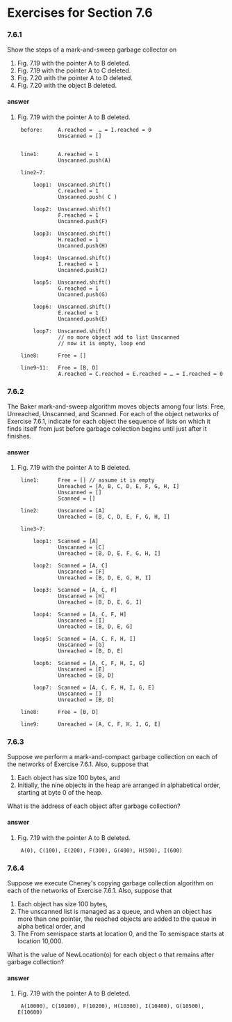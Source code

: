 # Exercises for Section 7.6

### 7.6.1

Show the steps of a mark-and-sweep garbage collector on

1. Fig. 7.19 with the pointer A to B deleted.   
2. Fig. 7.19 with the pointer A to C deleted.   
3. Fig. 7.20 with the pointer A to D deleted.
4. Fig. 7.20 with the object B deleted.

#### answer

1. Fig. 7.19 with the pointer A to B deleted. 

        before:     A.reached =  … = I.reached = 0  
                    Unscanned = []
        

        line1:      A.reached = 1
                    Unscanned.push(A)
                   
        line2~7:
        
            loop1:  Unscanned.shift()
                    C.reached = 1
                    Unscanned.push( C )
                    
            loop2:  Unscanned.shift()
                    F.reached = 1
                    Uncanned.push(F)
                    
            loop3:  Unscanned.shift()
                    H.reached = 1
                    Uncanned.push(H)
                    
            loop4:  Unscanned.shift()
                    I.reached = 1
                    Uncanned.push(I)
                    
            loop5:  Unscanned.shift()
                    G.reached = 1
                    Uncanned.push(G)
                    
            loop6:  Unscanned.shift()
                    E.reached = 1
                    Uncanned.push(E)
                    
            loop7:  Unscanned.shift()
                    // no more object add to list Unscanned
                    // now it is empty, loop end
                    
        line8:      Free = []
        
        line9~11:   Free = [B, D]
                    A.reached = C.reached = E.reached = … = I.reached = 0
                    

### 7.6.2

The Baker mark-and-sweep algorithm moves objects among four lists: Free, Unreached, Unscanned, and Scanned. For each of the object networks of Exercise 7.6.1, indicate for each object the sequence of lists on which it finds itself from just before garbage collection begins until just after it finishes.

#### answer

1. Fig. 7.19 with the pointer A to B deleted.  

        line1:      Free = [] // assume it is empty
                    Unreached = [A, B, C, D, E, F, G, H, I]
                    Unscanned = []
                    Scanned = []

        line2:      Unscanned = [A]
                    Unreached = [B, C, D, E, F, G, H, I]
                    
        line3~7:
        
            loop1:  Scanned = [A]
                    Unscanned = [C]
                    Unreached = [B, D, E, F, G, H, I]
            
            loop2:  Scanned = [A, C]
                    Unscanned = [F]
                    Unreached = [B, D, E, G, H, I]
            
            loop3:  Scanned = [A, C, F]
                    Unscanned = [H]
                    Unreached = [B, D, E, G, I]
            
            loop4:  Scanned = [A, C, F, H]
                    Unscanned = [I]
                    Unreached = [B, D, E, G]
            
            loop5:  Scanned = [A, C, F, H, I]
                    Unscanned = [G]
                    Unreached = [B, D, E]
            
            loop6:  Scanned = [A, C, F, H, I, G]
                    Unscanned = [E]
                    Unreached = [B, D]
            
            loop7:  Scanned = [A, C, F, H, I, G, E]
                    Unscanned = []
                    Unreached = [B, D]
        
        line8:      Free = [B, D]
        
        line9:      Unreached = [A, C, F, H, I, G, E]
        

### 7.6.3

Suppose we perform a mark-and-compact garbage collection on each of the networks of Exercise 7.6.1. Also, suppose that

1. Each object has size 100 bytes, and
2. Initially, the nine objects in the heap are arranged in alphabetical order,
starting at byte 0 of the heap.

What is the address of each object after garbage collection?

#### answer

1. Fig. 7.19 with the pointer A to B deleted. 

        A(0), C(100), E(200), F(300), G(400), H(500), I(600)

### 7.6.4

Suppose we execute Cheney's copying garbage collection al­gorithm on each of the networks of Exercise 7.6.1. Also, suppose that 

1. Each object has size 100 bytes,
2. The unscanned list is managed as a queue, and when an object has more than one pointer, the reached objects are added to the queue in alpha­ betical order, and
3. The From semispace starts at location 0, and the To semispace starts at location 10,000.

What is the value of NewLocation(o) for each object o that remains after garbage collection?

#### answer

1. Fig. 7.19 with the pointer A to B deleted. 

        A(10000), C(10100), F(10200), H(10300), I(10400), G(10500), E(10600)




